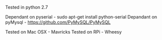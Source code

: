 Tested in python 2.7

Dependant on pyserial - sudo apt-get install python-serial
Depandant on pyMysql - https://github.com/PyMySQL/PyMySQL

Tested on Mac OSX - Mavricks
Tested on RPi - Wheesy
